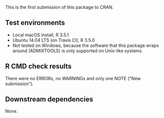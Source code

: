 This is the first submission of this package to CRAN.

## Test environments

* Local macOS install, R 3.5.1
* Ubuntu 14.04 LTS (on Travis CI), R 3.5.0
* Not tested on Windows, because the software that this package wraps around
  (ADMIXTOOLS) is only supported on Unix-like systems.

## R CMD check results

There were no ERRORs, no WARNINGs and only one NOTE ("New submission").

## Downstream dependencies

None.

